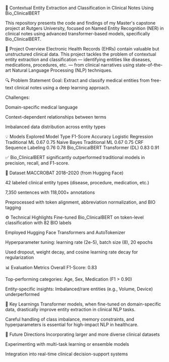🧠 Contextual Entity Extraction and Classification in Clinical Notes Using Bio_ClinicalBERT

This repository presents the code and findings of my Master's capstone project at Rutgers University, focused on Named Entity Recognition (NER) in clinical notes using advanced transformer-based models, specifically Bio_ClinicalBERT.

📌 Project Overview
Electronic Health Records (EHRs) contain valuable but unstructured clinical data. This project tackles the problem of contextual entity extraction and classification — identifying entities like diseases, medications, procedures, etc. — from clinical narratives using state-of-the-art Natural Language Processing (NLP) techniques.

🔍 Problem Statement
Goal: Extract and classify medical entities from free-text clinical notes using a deep learning approach.

Challenges:

Domain-specific medical language

Context-dependent relationships between terms

Imbalanced data distribution across entity types

💡 Models Explored
Model	Type	F1-Score	Accuracy
Logistic Regression	Traditional ML	0.67	0.75
Naive Bayes	Traditional ML	0.67	0.75
CRF	Sequence Labeling	0.76	0.78
Bio_ClinicalBERT	Transformer (DL)	0.83	0.91

✅ Bio_ClinicalBERT significantly outperformed traditional models in precision, recall, and F1-score.

🧬 Dataset
MACCROBAT 2018–2020 (from Hugging Face)

42 labeled clinical entity types (disease, procedure, medication, etc.)

7,350 sentences with 118,000+ annotations

Preprocessed with token alignment, abbreviation normalization, and BIO tagging

⚙️ Technical Highlights
Fine-tuned Bio_ClinicalBERT on token-level classification with 82 BIO labels

Employed Hugging Face Transformers and AutoTokenizer

Hyperparameter tuning: learning rate (2e-5), batch size (8), 20 epochs

Used dropout, weight decay, and cosine learning rate decay for regularization

📊 Evaluation Metrics
Overall F1-Score: 0.83

Top-performing categories: Age, Sex, Medication (F1 > 0.90)

Entity-specific insights: Imbalanced/rare entities (e.g., Volume, Device) underperformed

🧠 Key Learnings
Transformer models, when fine-tuned on domain-specific data, drastically improve entity extraction in clinical NLP tasks.

Careful handling of class imbalance, memory constraints, and hyperparameters is essential for high-impact NLP in healthcare.

🚀 Future Directions
Incorporating larger and more diverse clinical datasets

Experimenting with multi-task learning or ensemble models

Integration into real-time clinical decision-support systems
